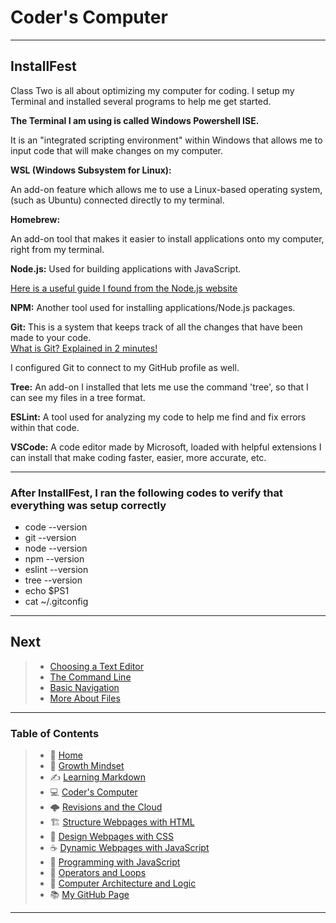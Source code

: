 # Coder's Computer
  
_____  
  
## InstallFest

  Class Two is all about optimizing my computer for coding. I setup my Terminal and installed several programs to help me get started.
  
  **The Terminal I am using is called Windows Powershell ISE.**

  It is an "integrated scripting environment" within Windows that allows me to input code that will make changes on my computer.  

  **WSL (Windows Subsystem for Linux):**
  
  An add-on feature which allows me to use a Linux-based operating system, (such as Ubuntu) connected directly to my terminal.

  **Homebrew:**
  
  An add-on tool that makes it easier to install applications onto my computer, right from my terminal.
  
  **Node.js:** Used for building applications with JavaScript.
  
  [Here is a useful guide I found from the Node.js website](https://nodejs.dev/learn)<br>

  **NPM:** Another tool used for installing applications/Node.js packages.

  **Git:** This is a system that keeps track of all the changes that have been made to your code.<br>
    [What is Git? Explained in 2 minutes!](https://www.youtube.com/watch?v=2ReR1YJrNOM)

  I configured Git to connect to my GitHub profile as well.
  
  **Tree:** An add-on I installed that lets me use the command 'tree', so that I can see my files in a tree format.
  
  **ESLint:** A tool used for analyzing my code to help me find and fix errors within that code.
  
  **VSCode:** A code editor made by Microsoft, loaded with helpful extensions I can install that make coding faster, easier, more accurate, etc.
  
_____  
  
### After InstallFest, I ran the following codes to verify that everything was setup correctly

* code --version
* git --version
* node --version
* npm --version
* eslint --version
* tree --version
* echo $PS1
* cat ~/.gitconfig

_____

## Next

> * [Choosing a Text Editor](/texteditor.md)
> * [The Command Line](/thecommandline.md)
> * [Basic Navigation](/basicnavigation.md)
> * [More About Files](/moreaboutfiles.md)

_____

### **Table of Contents**

> * 🏡 [Home](README.md)
> * 💭 [Growth Mindset](102/growthmindset.md)
> * ✍️ [Learning Markdown](102/learningmarkdown.md)
> * 💻 [Coder's Computer](102/coderscomputer.md)
> * 🌩️ [Revisions and the Cloud](102/revisionscloud.md)
> * 🏗️ [Structure Webpages with HTML](102/structure.md)
> * 🎨 [Design Webpages with CSS](102/designcss.md)
> * ☕ [Dynamic Webpages with JavaScript](102/dynamicjava.md)
> * 🌵 [Programming with JavaScript](102/programjs.md)
> * 🤖 [Operators and Loops](102/operloops.md)
> * 🧮 [Computer Architecture and Logic](102/comparchlogic.md)
> * 📚 [My GitHub Page](https://github.com/mistidinzy)

_____
